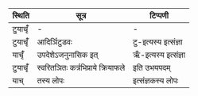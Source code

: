 | स्थिति | सूत्र | टिप्पणी |
| ----- | ------- | ------ |
| टुयाचृँ॑ | - | - |
| टुयाचृँ॑ | आदिर्ञिटुडवः | टु-इत्यस्य इत्संज्ञा |
| याचृँ॑ | उपदेशेऽजनुनासिक इत् | ऋँ-इत्यस्य इत्संज्ञा |
| टुयाचृँ॑ | स्वरितञितः कर्त्रभिप्राये क्रियाफले | इति उभयपदम् |
| याच् | तस्य लोपः | इत्संज्ञकस्य लोपः |
